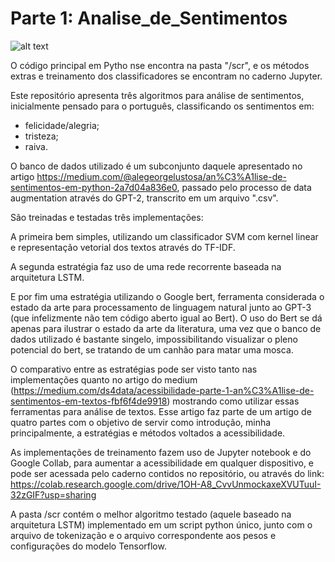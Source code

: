 # Parte 1: Analise_de_Sentimentos
![alt text](https://zenodo.org/badge/302881353.svg)

O código principal em Pytho nse encontra na pasta "/scr", e os métodos extras e treinamento dos classificadores se encontram no caderno Jupyter.

Este repositório apresenta três algoritmos para análise de sentimentos, inicialmente pensado para o português, classificando os sentimentos em:

 - felicidade/alegria;
 - tristeza;
 - raiva.

O banco de dados utilizado é um subconjunto daquele apresentado no artigo https://medium.com/@alegeorgelustosa/an%C3%A1lise-de-sentimentos-em-python-2a7d04a836e0, passado pelo processo de data augmentation através do GPT-2,  transcrito em um arquivo ".csv".

São treinadas e testadas três implementações:

A primeira bem simples, utilizando um classificador SVM com kernel linear e representação vetorial dos textos através do TF-IDF.

A segunda estratégia faz uso de uma rede recorrente baseada na arquitetura LSTM.

E por fim uma estratégia utilizando o Google bert, ferramenta considerada o estado da arte para processamento de linguagem natural junto ao GPT-3 (que infelizmente não tem código aberto igual ao Bert).  O uso do Bert se dá apenas para ilustrar o estado da arte da literatura, uma vez que o banco de dados utilizado é bastante singelo, impossibilitando visualizar o pleno potencial do bert, se tratando de um canhão para matar uma mosca.

O comparativo entre as estratégias pode ser visto tanto nas implementações quanto no artigo do medium (https://medium.com/ds4data/acessibilidade-parte-1-an%C3%A1lise-de-sentimentos-em-textos-fbf6f4de9918) mostrando como utilizar essas ferramentas para análise de textos. Esse artigo faz parte de um artigo de quatro partes com o objetivo de servir como introdução, minha principalmente, a estratégias e métodos voltados a acessibilidade.

As implementações de treinamento fazem uso de Jupyter notebook e do Google Collab, para aumentar a acessibilidade em qualquer dispositivo, e pode ser acessada pelo caderno contidos no repositório, ou através do link: https://colab.research.google.com/drive/1OH-A8_CvvUnmockaxeXVUTuuI-32zGIF?usp=sharing

A pasta /scr contém o melhor algoritmo testado (aquele baseado na arquitetura LSTM) implementado em um script python único, junto com o arquivo de tokenização e o arquivo correspondente aos pesos e configurações do modelo Tensorflow.

 
